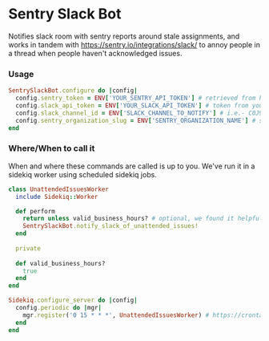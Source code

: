 # Sentry Slack Bot

Notifies slack room with sentry reports around stale assignments, and works in tandem with https://sentry.io/integrations/slack/ to annoy people in a thread when people haven't acknowledged issues.


### Usage

```ruby
SentrySlackBot.configure do |config|
  config.sentry_token = ENV['YOUR_SENTRY_API_TOKEN'] # retrieved from https://sentry.io/api/
  config.slack_api_token = ENV['YOUR_SLACK_API_TOKEN'] # token from your app https://api.slack.com/slack-apps, needs permissions channels:history, channels:read, chat:write:bot, users:read, users:read.email
  config.slack_channel_id = ENV['SLACK_CHANNEL_TO_NOTIFY'] # i.e.- C0J97RLKB if you use https://sentry.io/integrations/slack/ use same channel id
  config.sentry_organization_slug = ENV['SENTRY_ORGANIZATION_NAME'] # slug for your sentry organization. https://sentry.io/<slug>/, required to grab list of projects
end
```

### Where/When to call it

When and where these commands are called is up to you. We've run it in a sidekiq worker using scheduled sidekiq jobs.

```ruby
class UnattendedIssuesWorker
  include Sidekiq::Worker

  def perform
    return unless valid_business_hours? # optional, we found it helpful to NOT notify ourselves continuously unless in office
    SentrySlackBot.notify_slack_of_unattended_issues!
  end
  
  private
  
  def valid_business_hours?
    true
  end
end
```

```ruby
Sidekiq.configure_server do |config|
  config.periodic do |mgr|
    mgr.register('0 15 * * *', UnattendedIssuesWorker) # https://crontab.guru/#0_3_*_*_*
  end
end
```
